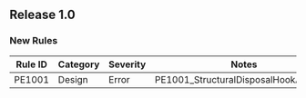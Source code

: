 ## Release 1.0
### New Rules

Rule ID | Category | Severity | Notes
--------|----------|----------|--------------------
PE1001  |  Design  |  Error | PE1001_StructuralDisposalHookAnalyzer
